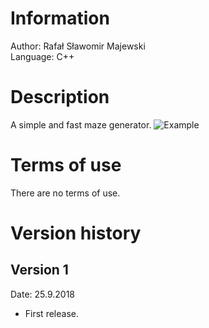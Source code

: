# Information
Author: Rafał Sławomir Majewski<br>
Language: C++<br>



# Description
A simple and fast maze generator.
![Example](https://raw.githubusercontent.com/RafalMajewskiPL/maze_generator/master/Exemplary%20maze.png)



# Terms of use
There are no terms of use.



# Version history
## Version 1
Date: 25.9.2018<br>

+ First release.
